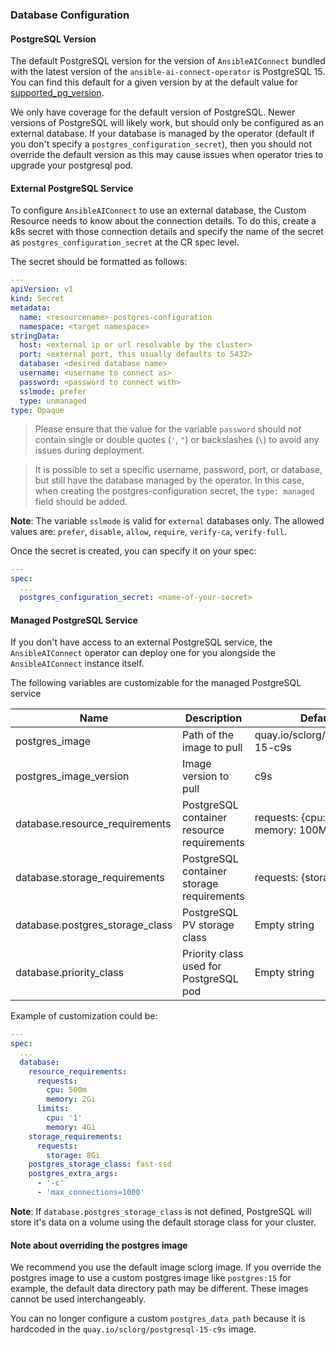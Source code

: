 ### Database Configuration

#### PostgreSQL Version

The default PostgreSQL version for the version of `AnsibleAIConnect` bundled with the latest version of the `ansible-ai-connect-operator` is PostgreSQL 15. You can find this default for a given version by at the default value for [supported_pg_version](./roles/postgres/vars/main.yml).

We only have coverage for the default version of PostgreSQL. Newer versions of PostgreSQL will likely work, but should only be configured as an external database. If your database is managed by the operator (default if you don't specify a `postgres_configuration_secret`), then you should not override the default version as this may cause issues when operator tries to upgrade your postgresql pod.

#### External PostgreSQL Service

To configure `AnsibleAIConnect` to use an external database, the Custom Resource needs to know about the connection details. To do this, create a k8s secret with those connection details and specify the name of the secret as `postgres_configuration_secret` at the CR spec level.


The secret should be formatted as follows:

```yaml
---
apiVersion: v1
kind: Secret
metadata:
  name: <resourcename>-postgres-configuration
  namespace: <target namespace>
stringData:
  host: <external ip or url resolvable by the cluster>
  port: <external port, this usually defaults to 5432>
  database: <desired database name>
  username: <username to connect as>
  password: <password to connect with>
  sslmode: prefer
  type: unmanaged
type: Opaque
```

> Please ensure that the value for the variable `password` should _not_ contain single or double quotes (`'`, `"`) or backslashes (`\`) to avoid any issues during deployment.

> It is possible to set a specific username, password, port, or database, but still have the database managed by the operator. In this case, when creating the postgres-configuration secret, the `type: managed` field should be added.

**Note**: The variable `sslmode` is valid for `external` databases only. The allowed values are: `prefer`, `disable`, `allow`, `require`, `verify-ca`, `verify-full`.

Once the secret is created, you can specify it on your spec:

```yaml
---
spec:
  ...
  postgres_configuration_secret: <name-of-your-secret>
```

#### Managed PostgreSQL Service

If you don't have access to an external PostgreSQL service, the `AnsibleAIConnect` operator can deploy one for you alongside the `AnsibleAIConnect` instance itself.

The following variables are customizable for the managed PostgreSQL service

| Name                                          | Description                                   | Default                                |
| --------------------------------------------- | --------------------------------------------- | -------------------------------------- |
| postgres_image                                | Path of the image to pull                     | quay.io/sclorg/postgresql-15-c9s       |
| postgres_image_version                        | Image version to pull                         | c9s                                    |
| database.resource_requirements                | PostgreSQL container resource requirements    | requests: {cpu: 50m, memory: 100Mi}    |
| database.storage_requirements                 | PostgreSQL container storage requirements     | requests: {storage: 8Gi}               |
| database.postgres_storage_class               | PostgreSQL PV storage class                   | Empty string                           |
| database.priority_class                       | Priority class used for PostgreSQL pod        | Empty string                           |

Example of customization could be:

```yaml
---
spec:
  ...
  database:
    resource_requirements:
      requests:
        cpu: 500m
        memory: 2Gi
      limits:
        cpu: '1'
        memory: 4Gi
    storage_requirements:
      requests:
        storage: 8Gi
    postgres_storage_class: fast-ssd
    postgres_extra_args:
      - '-c'
      - 'max_connections=1000'
```

**Note**: If `database.postgres_storage_class` is not defined, PostgreSQL will store it's data on a volume using the default storage class for your cluster.

#### Note about overriding the postgres image

We recommend you use the default image sclorg image. If you override the postgres image to use a custom postgres image like `postgres:15` for example, the default data directory path may be different. These images cannot be used interchangeably.

You can no longer configure a custom `postgres_data_path` because it is hardcoded in the `quay.io/sclorg/postgresql-15-c9s` image.